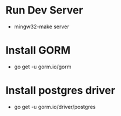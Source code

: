 # Run Dev Server

- mingw32-make server

# Install GORM

- go get -u gorm.io/gorm

# Install postgres driver

- go get -u gorm.io/driver/postgres
